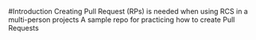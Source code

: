 #Introduction
Creating Pull Request (RPs) is needed when using RCS in a multi-person projects
A sample repo for practicing how to create Pull Requests